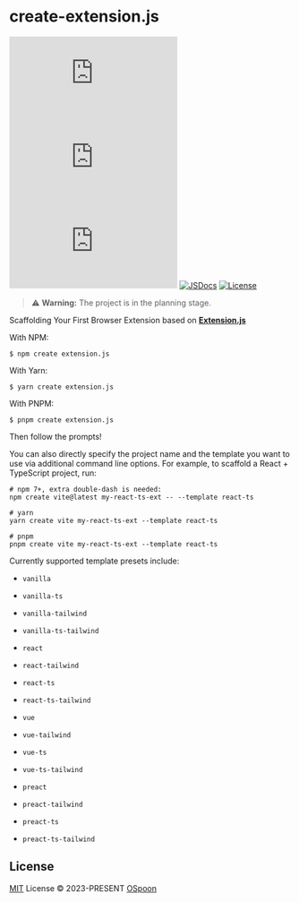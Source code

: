 # create-extension.js

[![npm version][npm-version-src]][npm-version-href]
[![npm downloads][npm-downloads-src]][npm-downloads-href]
[![bundle][bundle-src]][bundle-href]
[![JSDocs][jsdocs-src]][jsdocs-href]
[![License][license-src]][license-href]

> ⚠️ **Warning:** The project is in the planning stage.

Scaffolding Your First Browser Extension based on [**Extension.js**](https://github.com/cezaraugusto/extension.js)

With NPM:

```shell
$ npm create extension.js
```

With Yarn:

```shell
$ yarn create extension.js
```

With PNPM:

```shell
$ pnpm create extension.js
```

Then follow the prompts!

You can also directly specify the project name and the template you want to use via additional command line options. For example, to scaffold a React + TypeScript project, run:

```shell
# npm 7+, extra double-dash is needed:
npm create vite@latest my-react-ts-ext -- --template react-ts

# yarn
yarn create vite my-react-ts-ext --template react-ts

# pnpm
pnpm create vite my-react-ts-ext --template react-ts
```

Currently supported template presets include:

* `vanilla`
* `vanilla-ts`
* `vanilla-tailwind`
* `vanilla-ts-tailwind`

* `react`
* `react-tailwind`
* `react-ts`
* `react-ts-tailwind`

* `vue`
* `vue-tailwind`
* `vue-ts`
* `vue-ts-tailwind`

* `preact`
* `preact-tailwind`
* `preact-ts`
* `preact-ts-tailwind`

## License

[MIT](./LICENSE) License © 2023-PRESENT [OSpoon](https://github.com/ospoon)

<!-- Badges -->
[npm-version-src]: https://img.shields.io/npm/v/create-extension.js?style=flat&colorA=080f12&colorB=1fa669
[npm-version-href]: https://npmjs.com/package/create-extension.js
[npm-downloads-src]: https://img.shields.io/npm/dm/create-extension.js?style=flat&colorA=080f12&colorB=1fa669
[npm-downloads-href]: https://npmjs.com/package/create-extension.js
[bundle-src]: https://img.shields.io/bundlephobia/minzip/create-extension.js?style=flat&colorA=080f12&colorB=1fa669&label=minzip
[bundle-href]: https://bundlephobia.com/result?p=create-extension.js
[license-src]: https://img.shields.io/github/license/ospoon/create-extension.js.svg?style=flat&colorA=080f12&colorB=1fa669
[license-href]: https://github.com/ospoon/create-extension.js/blob/main/LICENSE
[jsdocs-src]: https://img.shields.io/badge/jsdocs-reference-080f12?style=flat&colorA=080f12&colorB=1fa669
[jsdocs-href]: https://www.jsdocs.io/package/create-extension.js
